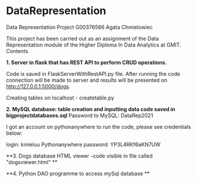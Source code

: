 # DataRepresentation
Data Representation Project
G00376566
Agata Chmielowiec

This project has been carried out as an assignment of the Data Representation module of the Higher Diploma In Data Analytics at GMIT.
Contents

**1. Server in flask that has REST API to perform CRUD operations.**


Code is saved in  FlaskServerWithRestAPI.py file. 
After running the code connection will be made to server and results will be presented on http://127.0.0.1:5000/dogs.

Creating tables on localhost - createtable.py

**2. MySQL database: table creation and inputting data code saved in bigprojectdatabases.sql**
Password to MySQL: DataRep2021


I got an account on pythonanywhere to run the code, please see credentials below:

login: kmieluu
Pythonanywhere password: YP3L4RKf6aKN7UW

**3. Dogs database HTML viewer -code visible in file called "dogsviewer.html" **

**4. Python DAO programme to access mySql database **
